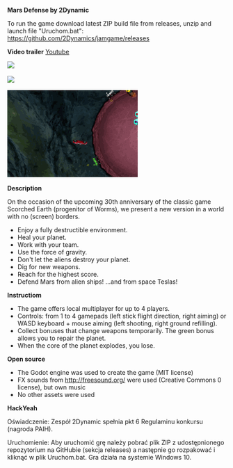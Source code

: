 **Mars Defense by 2Dynamic**

To run the game download latest ZIP build file from releases, unzip and launch file "Uruchom.bat":
https://github.com/2Dynamics/jamgame/releases

**Video trailer**
[Youtube](https://www.youtube.com/watch?v=00IiJi9sHJg)


![](/gif/gameplay.gif)

![](/gif/lander_landing.gif)

![](/gif/spawny.gif)

**Description**

On the occasion of the upcoming 30th anniversary of the classic game Scorched Earth (progenitor of Worms), we present a new version in a world with no (screen) borders.

- Enjoy a fully destructible environment.
- Heal your planet.
- Work with your team.
- Use the force of gravity.
- Don't let the aliens destroy your planet.
- Dig for new weapons.
- Reach for the highest score.
- Defend Mars from alien ships! ...and from space Teslas!

**Instructiom**

- The game offers local multiplayer for up to 4 players.
- Controls: from 1 to 4 gamepads (left stick flight direction, right aiming) or WASD keyboard + mouse aiming (left shooting, right ground refilling).
- Collect bonuses that change weapons temporarily. The green bonus allows you to repair the planet.
- When the core of the planet explodes, you lose.

**Open source**

- The Godot engine was used to create the game (MIT license)
- FX sounds from http://freesound.org/ were used (Creative Commons 0 license), but own music
- No other assets were used

**HackYeah**

Oświadczenie: Zespół 2Dynamic spełnia pkt 6 Regulaminu konkursu (nagroda PAIH).

Uruchomienie: Aby uruchomić grę należy pobrać plik ZIP z udostępnionego repozytorium na GitHubie (sekcja releases) a następnie go rozpakować i kliknąć w plik Uruchom.bat. Gra działa na systemie Windows 10.

